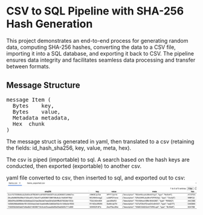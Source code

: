 
# CSV to SQL Pipeline with SHA-256 Hash Generation

This project demonstrates an end-to-end process for generating random data, computing SHA-256 hashes, converting the data to a CSV file, importing it into a SQL database, and exporting it back to CSV. The pipeline ensures data integrity and facilitates seamless data processing and transfer between formats.

## Message Structure

<pre>
message Item (   
  Bytes    key,
  Bytes    value,
  Metadata metadata,
  Hex  chunk
)
</pre>

The message struct is generated in yaml, then translated to a csv (retaining the fields: id_hash_sha256, key, value, meta,  hex).

The csv is piped (importable) to sql. 
A search based on the hash keys are conducted, then exported (exportable) to another csv.


yaml file converted to csv, then inserted to sql, and exported out to csv:
![csv](csv_sql_export_csv.png)
